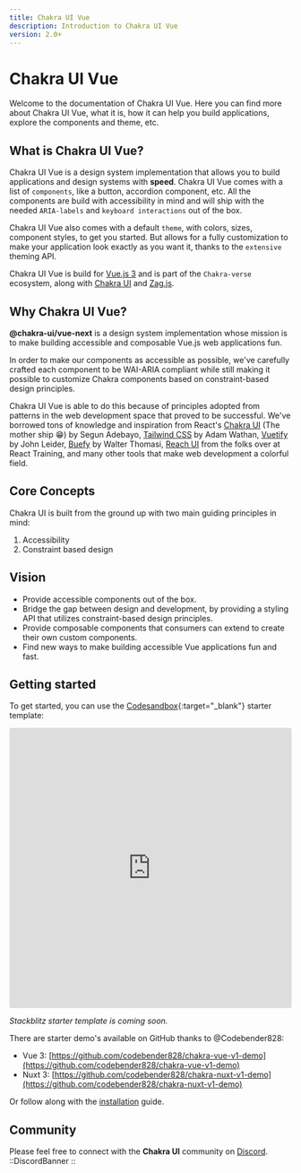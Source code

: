 ```yaml
---
title: Chakra UI Vue
description: Introduction to Chakra UI Vue
version: 2.0+
---
```


# Chakra UI Vue

Welcome to the documentation of Chakra UI Vue. Here you can find more about Chakra UI Vue, what it is, how it can help you build applications, explore the components and theme, etc.

## What is Chakra UI Vue?

Chakra UI Vue is a design system implementation that allows you to build applications and design systems with **speed**. Chakra UI Vue comes with a list of `components`, like a button, accordion component, etc. All the components are build with accessibility in mind and will ship with the needed `ARIA-labels` and `keyboard interactions` out of the box.

Chakra UI Vue also comes with a default `theme`, with colors, sizes, component styles, to get you started. But allows for a fully customization to make your application look exactly as you want it, thanks to the `extensive` theming API.

Chakra UI Vue is build for [Vue.js 3](https://vuejs.org/) and is part of the `Chakra-verse` ecosystem, along with [Chakra UI](https://chakra-ui.com/) and [Zag.js](https://zagjs.com/).

## Why Chakra UI Vue?

**@chakra-ui/vue-next** is a design system implementation whose mission is to make building accessible
and composable Vue.js web applications fun.

In order to make our components as accessible as possible, we've carefully crafted each component
to be WAI-ARIA compliant while still making it possible to customize Chakra components based on
constraint-based design principles.

Chakra UI Vue is able to do this because of principles adopted from patterns in the web development space
that proved to be successful. We've borrowed tons of knowledge and inspiration from React's
[Chakra UI](http://chakra-ui.com) (The mother ship 😁) by Segun Adebayo,
[Tailwind CSS](https://tailwindcss.com) by Adam Wathan, [Vuetify](https://vuetifyjs.com) by
John Leider, [Buefy](https://buefy.org) by Walter Thomasi, [Reach UI](https://reacttraining.com/reach-ui/)
from the folks over at React Training, and many other tools that make web development a colorful field.

## Core Concepts

Chakra UI is built from the ground up with two main guiding principles in mind:

1. Accessibility
2. Constraint based design

## Vision

- Provide accessible components out of the box.
- Bridge the gap between design and development, by providing a styling API that utilizes constraint-based design principles.
- Provide composable components that consumers can extend to create their own custom components.
- Find new ways to make building accessible Vue applications fun and fast.

## Getting started

To get started, you can use the [Codesandbox](https://codesandbox.io/s/vue-chakra-next-with-autoimport-r1shkt?from-embed){:target="\_blank"} starter template:

<iframe src="https://codesandbox.io/embed/vue-chakra-next-with-autoimport-r1shkt?fontsize=14&hidenavigation=1&theme=dark&view=preview&codemirror=1&highlights=6,7,8,9"
     style="width:100%; height:500px; border:10px; border-color: black; border-radius: 4px; overflow:hidden;"
     title="vue-chakra-next-with-autoimport"
     allow="accelerometer; ambient-light-sensor; camera; encrypted-media; geolocation; gyroscope; hid; microphone; midi; payment; usb; vr; xr-spatial-tracking"
     sandbox="allow-forms allow-modals allow-popups allow-presentation allow-same-origin allow-scripts"
   ></iframe>

<i>Stackblitz starter template is coming soon.</i>

There are starter demo's available on GitHub thanks to @Codebender828:

- Vue 3: [https://github.com/codebender828/chakra-vue-v1-demo](https://github.com/codebender828/chakra-vue-v1-demo)
- Nuxt 3: [https://github.com/codebender828/chakra-nuxt-v1-demo](https://github.com/codebender828/chakra-nuxt-v1-demo)

Or follow along with the [installation](1.installation.md) guide.

## Community

Please feel free to connect with the **Chakra UI** community on [Discord](https://discord.gg/sq2Kp6x).
::DiscordBanner
::
